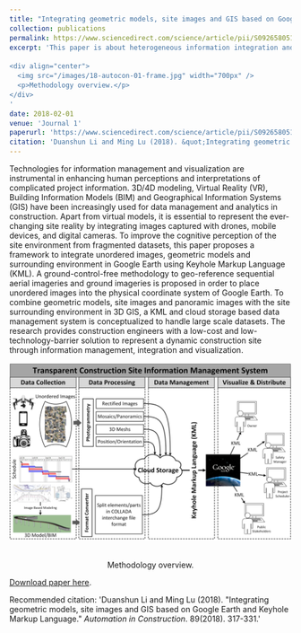 ```yaml
---
title: "Integrating geometric models, site images and GIS based on Google Earth and Keyhole Markup Language"
collection: publications
permalink: https://www.sciencedirect.com/science/article/pii/S0926580517303333
excerpt: 'This paper is about heterogeneous information integration and visualization for site information magement. It integrates unordered images, geometric models and the 3D GIS based on Google Earth and Keyhole Markup Language.

<div align="center">
  <img src="/images/18-autocon-01-frame.jpg" width="700px" />
  <p>Methodology overview.</p>
</div>
'
date: 2018-02-01
venue: 'Journal 1'
paperurl: 'https://www.sciencedirect.com/science/article/pii/S0926580517303333'
citation: 'Duanshun Li and Ming Lu (2018). &quot;Integrating geometric models, site images and GIS based on Google Earth and Keyhole Markup Language.&quot; <i>Automation in Construction</i>. 89(2018). 317-331.'
---
```



Technologies for information management and visualization are instrumental in enhancing human perceptions and interpretations of complicated project information. 3D/4D modeling, Virtual Reality (VR), Building Information Models (BIM) and Geographical Information Systems (GIS) have been increasingly used for data management and analytics in construction. Apart from virtual models, it is essential to represent the ever-changing site reality by integrating images captured with drones, mobile devices, and digital cameras. To improve the cognitive perception of the site environment from fragmented datasets, this paper proposes a framework to integrate unordered images, geometric models and surrounding environment in Google Earth using Keyhole Markup Language (KML). A ground-control-free methodology to geo-reference sequential aerial imageries and ground imageries is proposed in order to place unordered images into the physical coordinate system of Google Earth. To combine geometric models, site images and panoramic images with the site surrounding environment in 3D GIS, a KML and cloud storage based data management system is conceptualized to handle large scale datasets. The research provides construction engineers with a low-cost and low-technology-barrier solution to represent a dynamic construction site through information management, integration and visualization.

<div align="center">
  <img src="/images/18-autocon-01-frame.jpg" width="700px" />
  <p>Methodology overview.</p>
</div>


[Download paper here](https://www.sciencedirect.com/science/article/pii/S0926580517303333).

Recommended citation: 'Duanshun Li and Ming Lu (2018). &quot;Integrating geometric models, site images and GIS based on Google Earth and Keyhole Markup Language.&quot; <i>Automation in Construction</i>. 89(2018). 317-331.'





